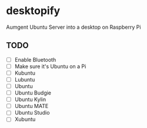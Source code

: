 # desktopify

Aumgent Ubuntu Server into a desktop on Raspberry Pi


## TODO

  * [ ] Enable Bluetooth
  * [ ] Make sure it's Ubuntu on a Pi
  * [ ] Kubuntu
  * [ ] Lubuntu
  * [ ] Ubuntu
  * [ ] Ubuntu Budgie
  * [ ] Ubuntu Kylin
  * [ ] Ubuntu MATE
  * [ ] Ubuntu Studio
  * [ ] Xubuntu
